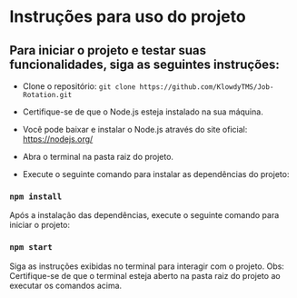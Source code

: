 # Instruções para uso do projeto

## Para iniciar o projeto e testar suas funcionalidades, siga as seguintes instruções:

- Clone o repositório: `git clone https://github.com/KlowdyTMS/Job-Rotation.git`

- Certifique-se de que o Node.js esteja instalado na sua máquina. 

- Você pode baixar e instalar o Node.js através do site oficial: https://nodejs.org/

- Abra o terminal na pasta raiz do projeto.

- Execute o seguinte comando para instalar as dependências do projeto:

### `npm install`

Após a instalação das dependências, execute o seguinte comando para iniciar o projeto:

### `npm start`


Siga as instruções exibidas no terminal para interagir com o projeto.
Obs: Certifique-se de que o terminal esteja aberto na pasta raiz do projeto ao executar os comandos acima.
